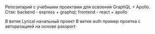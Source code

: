 Репозитарий с учебными проектами для освоения GraphQL + Apollo. Стэк: backend - express + graphql; frontend - react + apollo

В ветке Lyrical начальный проект
В ветке auth пример проетка с авторизацией на основе passport